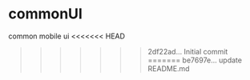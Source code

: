 # commonUI
common mobile ui
<<<<<<< HEAD
>>>>>>> 2df22ad... Initial commit
=======
>>>>>>> be7697e... update README.md
